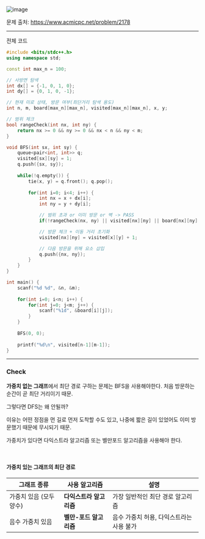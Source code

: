 ![image](https://github.com/user-attachments/assets/0643e740-5cbb-4388-a16f-0a0e521f7fb3)

문제 출처: https://www.acmicpc.net/problem/2178

---

전체 코드

```cpp
#include <bits/stdc++.h>
using namespace std;

const int max_n = 100; 

// 사방면 탐색
int dx[] = {-1, 0, 1, 0};
int dy[] = {0, 1, 0, -1};

// 현재 미로 상태, 방문 여부(최단거리 탐색 용도)
int n, m, board[max_n][max_n], visited[max_n][max_n], x, y;

// 범위 체크
bool rangeCheck(int nx, int ny) {
    return nx >= 0 && ny >= 0 && nx < n && ny < m;    
} 

void BFS(int sx, int sy) {
    queue<pair<int, int>> q;
    visited[sx][sy] = 1;
    q.push({sx, sy});
    
    while(!q.empty()) {
        tie(x, y) = q.front(); q.pop();
        
        for(int i=0; i<4; i++) {
            int nx = x + dx[i];
            int ny = y + dy[i];

            // 범위 초과 or 이미 방문 or 벽 -> PASS
            if(!rangeCheck(nx, ny) || visited[nx][ny] || board[nx][ny] == 0) continue;

            // 방문 체크 + 이동 거리 초기화
            visited[nx][ny] = visited[x][y] + 1;

            // 다음 방문을 위해 요소 삽입
            q.push({nx, ny});
        }
    }
}

int main() {
    scanf("%d %d", &n, &m);
    
    for(int i=0; i<n; i++) {
        for(int j=0; j<m; j++) {
            scanf("%1d", &board[i][j]);    
        }
    }
    
    BFS(0, 0);
    
    printf("%d\n", visited[n-1][m-1]);
}
```

---

### Check

**가중치 없는 그래프**에서 최단 경로 구하는 문제는 BFS을 사용해야한다. 처음 방문하는 순간이 곧 최단 거리이기 때문.

그렇다면 DFS는 왜 안될까?

이유는 어떤 정점을 먼 길로 먼저 도착할 수도 있고, 나중에 짧은 길이 있었어도 이미 방문했기 때문에 무시되기 때문.

가중치가 있다면 다익스트라 알고리즘 또는 벨만포드 알고리즘을 사용해야 한다.

&nbsp;

#### 가중치 있는 그래프의 최단 경로
| 그래프 종류         | 사용 알고리즘        | 설명                      |
| -------------- | -------------- | ----------------------- |
| 가중치 있음 (모두 양수) | **다익스트라 알고리즘** | 가장 일반적인 최단 경로 알고리즘      |
| 음수 가중치 있음      | **벨만-포드 알고리즘** | 음수 가중치 허용, 다익스트라는 사용 불가 |

